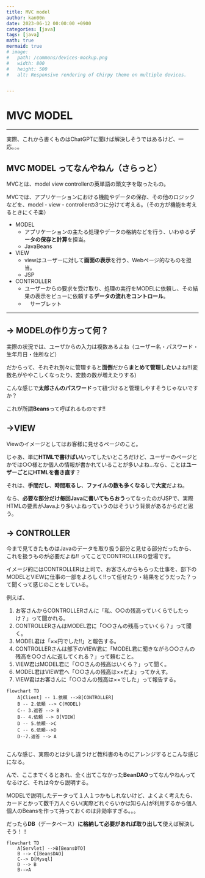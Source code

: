 ```yaml
---
title: MVC model
author: kan00n
date: 2023-06-12 00:00:00 +0900
categories: [java]
tags: [java]
math: true
mermaid: true
# image:
#   path: /commons/devices-mockup.png
#   width: 800
#   height: 500
#   alt: Responsive rendering of Chirpy theme on multiple devices.


---
```


# MVC MODEL

------

実際、これから書くものはChatGPTに聞けば解決しそうではあるけど、一応。。。

## MVC MODEL ってなんやねん（さらっと）

MVCとは、model view controllerの英単語の頭文字を取ったもの。

MVCでは、アプリケーションにおける機能やデータの保存、その他のロジックなどを、model・view・controllerの3つに分けて考える。（その方が機能を考えるときにくそ楽）

- MODEL
  - アプリケーションの主たる処理やデータの格納などを行う、いわゆる**データの保存と計算**を担当。
  - JavaBeans
- VIEW
  - viewはユーザーに対して**画面の表示**を行う、Webページ的なものを担当。
  - JSP
- CONTROLLER
  - ユーザーからの要求を受け取り、処理の実行をMODELに依頼し、その結果の表示をビューに依頼する**データの流れをコントロール**。
  - 　サーブレット

------

## → MODELの作り方って何？

実際の状況では、ユーザからの入力は複数あるよね（ユーザー名・パスワード・生年月日・住所など）

だからって、それぞれ別々に管理すると**面倒**だから**まとめて管理したい**よね!!(変数名がややこしくなったり、変数の数が増えたりする)

こんな感じで**太郎さんのパスワード**って紐づけると管理しやすそうじゃないですか？

これが所謂**Beans**って呼ばれるものです!!

## →VIEW

Viewのイメージとしてはお客様に見せるページのこと。

じゃあ、単に**HTMLで書けばいい**ってしたいところだけど、ユーザーのページとかでは○○様とか個人の情報が書かれていることが多いよね...なら、ことは**ユーザーごとにHTMLを書き直す**？

それは、**手間だし**、**時間取るし**、**ファイルの数も多くなる**しで**大変**だよね。

なら、**必要な部分だけ毎回Javaに書いてもらおう**ってなったのがJSPで、実際HTMLの要素がJavaより多いよねっていうのはそういう背景があるからだと思う。

## → CONTROLLER

今まで見てきたものはJavaのデータを取り扱う部分と見せる部分だったから、これを扱うものが必要だよね!! ってことでCONTROLLERの登場です。

イメージ的にはCONTROLLERは上司で、お客さんからもらった仕事を、部下のMODELとVIEWに仕事の一部をよろしく!!って任せたり・結果をどうだった？って聞くって感じのことをしている。

例えば、

1. お客さんからCONTROLLERさんに「私、○○の残高っていくらでしたっけ？」って聞かれる。
2. CONTROLLERさんはMODEL君に「○○さんの残高っていくら？」って聞く。
3. MODEL君は「××円でした!!」と報告する。
4. CONTROLLERさんは部下のVIEW君に「MODEL君に聞きながら○○さんの残高を○○さんに返してくれる？」って頼むこと。
5. VIEW君はMODEL君に「○○さんの残高はいくら？」って聞く。
6. MODEL君はVIEW君へ「○○さんの残高は××だよ」ってかえす。
7. VIEW君はお客さんに「○○さんの残高は××でした」って報告する。

```mermaid
flowchart TD 
    A[Client] -- 1.依頼 -->B[CONTROLLER] 
    B -- 2.依頼 --> C(MODEL) 
    C-- 3.返答 --> B
    B-- 4.依頼 --> D[VIEW]
    D -- 5.依頼-->C 
    C -- 6.依頼-->D 
    D--7.返答 --> A
    
```

こんな感じ、実際のとは少し違うけど教科書のものにアレンジするとこんな感じになる。

んで、ここまでくるとあれ、全く出てこなかった**BeanDAO**ってなんやねんってなるけど、それは今から説明する。

MODELで説明したデータって１人１つかもしれないけど、よくよく考えたら、カードとかって数千万人ぐらい(実際どれぐらいかは知らん)が利用するから個人個人のBeansを作って持っておくのは非効率すぎる。。。

だったら**DB**（データベース）**に格納して必要があれば取り出して**使えば解決しそう！！

```mermaid
flowchart TD
    A[Servlet] -->B[BeansDTO] 
    B --> C[BeansDAO] 
    C--> D[Mysql]
    D --> B
    B-->A
```



